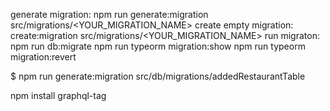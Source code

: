 generate migration: npm run generate:migration src/migrations/<YOUR_MIGRATION_NAME>
create empty migration: create:migration src/migrations/<YOUR_MIGRATION_NAME>
run migraton: npm run db:migrate
npm run typeorm migration:show
npm run typeorm migration:revert


$ npm run generate:migration src/db/migrations/addedRestaurantTable

npm install graphql-tag
